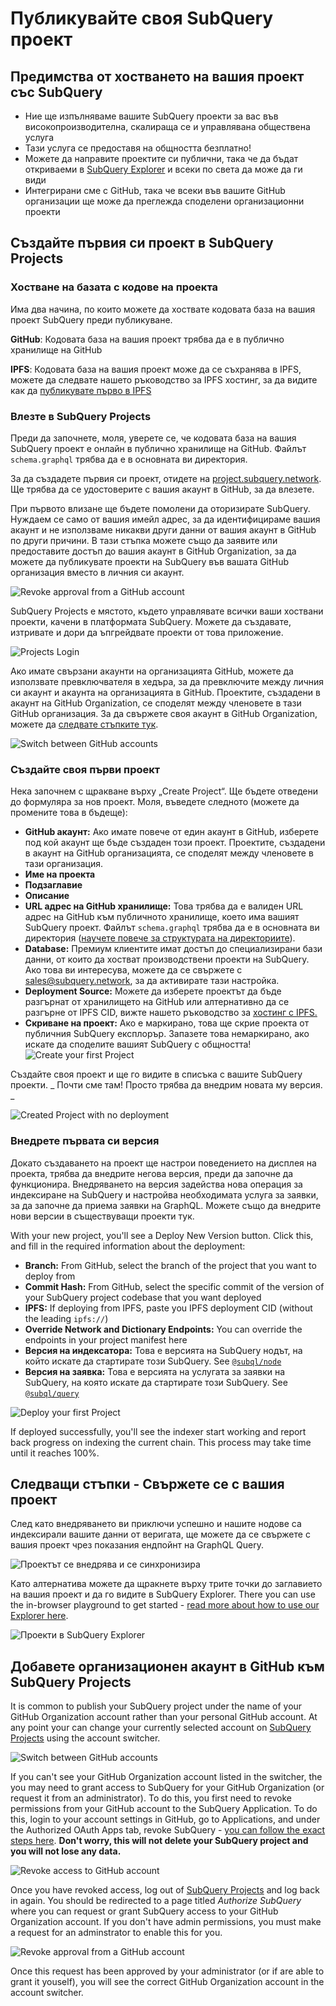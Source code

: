 # Публикувайте своя SubQuery проект

## Предимства от хостването на вашия проект със SubQuery

- Ние ще изпълняваме вашите SubQuery проекти за вас във високопроизводителна, скалираща се и управлявана обществена услуга
- Тази услуга се предоставя на общността безплатно!
- Можете да направите проектите си публични, така че да бъдат откриваеми в [SubQuery Explorer](https://explorer.subquery.network) и всеки по света да може да ги види
- Интегрирани сме с GitHub, така че всеки във вашите GitHub организации ще може да преглежда споделени организационни проекти

## Създайте първия си проект в SubQuery Projects

### Хостване на базата с кодове на проекта

Има два начина, по които можете да хоствате кодовата база на вашия проект SubQuery преди публикуване.

**GitHub**: Кодовата база на вашия проект трябва да е в публично хранилище на GitHub

**IPFS**: Кодовата база на вашия проект може да се съхранява в IPFS, можете да следвате нашето ръководство за IPFS хостинг, за да видите как да [публикувате първо в IPFS](ipfs.md)

### Влезте в SubQuery Projects

Преди да започнете, моля, уверете се, че кодовата база на вашия SubQuery проект е онлайн в публично хранилище на GitHub. Файлът `schema.graphql` трябва да е в основната ви директория.

За да създадете първия си проект, отидете на [project.subquery.network](https://project.subquery.network). Ще трябва да се удостоверите с вашия акаунт в GitHub, за да влезете.

При първото влизане ще бъдете помолени да оторизирате SubQuery. Нуждаем се само от вашия имейл адрес, за да идентифицираме вашия акаунт и не използваме никакви други данни от вашия акаунт в GitHub по други причини. В тази стъпка можете също да заявите или предоставите достъп до вашия акаунт в GitHub Organization, за да можете да публикувате проекти на SubQuery във вашата GitHub организация вместо в личния си акаунт.

![Revoke approval from a GitHub account](/assets/img/project_auth_request.png)

SubQuery Projects е мястото, където управлявате всички ваши хоствани проекти, качени в платформата SubQuery. Можете да създавате, изтривате и дори да ъпгрейдвате проекти от това приложение.

![Projects Login](/assets/img/projects-dashboard.png)

Ако имате свързани акаунти на организацията GitHub, можете да използвате превключвателя в хедъра, за да превключите между личния си акаунт и акаунта на организацията в GitHub. Проектите, създадени в акаунт на GitHub Organization, се споделят между членовете в тази GitHub организация. За да свържете своя акаунт в GitHub Organization, можете да [следвате стъпките тук](#add-github-organization-account-to-subquery-projects).

![Switch between GitHub accounts](/assets/img/projects-account-switcher.png)

### Създайте своя първи проект

Нека започнем с щракване върху „Create Project“. Ще бъдете отведени до формуляра за нов проект. Моля, въведете следното (можете да промените това в бъдеще):

- **GitHub акаунт:** Ако имате повече от един акаунт в GitHub, изберете под кой акаунт ще бъде създаден този проект. Проектите, създадени в акаунт на GitHub организацията, се споделят между членовете в тази организация.
- **Име на проекта**
- **Подзаглавие**
- **Описание**
- **URL адрес на GitHub хранилище:** Това трябва да е валиден URL адрес на GitHub към публичното хранилище, което има вашият SubQuery проект. Файлът `schema.graphql` трябва да е в основната ви директория ([научете повече за структурата на директориите](../create/introduction.md#directory-structure)).
- **Database:** Премиум клиентите имат достъп до специализирани бази данни, от които да хостват производствени проекти на SubQuery. Ако това ви интересува, можете да се свържете с [sales@subquery.network](mailto:sales@subquery.network), за да активирате тази настройка.
- **Deployment Source:** Можете да изберете проектът да бъде разгърнат от хранилището на GitHub или алтернативно да се разгърне от IPFS CID, вижте нашето ръководство за [хостинг с IPFS.](ipfs.md)
- **Скриване на проект:** Ако е маркирано, това ще скрие проекта от публичния SubQuery експлорър. Запазете това немаркирано, ако искате да споделите вашият SubQuery с общността! ![Create your first Project](/assets/img/projects-create.png)

Създайте своя проект и ще го видите в списъка с вашите SubQuery проекти. _ Почти сме там! Просто трябва да внедрим новата му версия. _

![Created Project with no deployment](/assets/img/projects-no-deployment.png)

### Внедрете първата си версия

Докато създаването на проект ще настрои поведението на дисплея на проекта, трябва да внедрите негова версия, преди да започне да функционира. Внедряването на версия задейства нова операция за индексиране на SubQuery и настройва необходимата услуга за заявки, за да започне да приема заявки на GraphQL. Можете също да внедрите нови версии в съществуващи проекти тук.

With your new project, you'll see a Deploy New Version button. Click this, and fill in the required information about the deployment:

- **Branch:** From GitHub, select the branch of the project that you want to deploy from
- **Commit Hash:** From GitHub, select the specific commit of the version of your SubQuery project codebase that you want deployed
- **IPFS:** If deploying from IPFS, paste you IPFS deployment CID (without the leading `ipfs://`)
- **Override Network and Dictionary Endpoints:** You can override the endpoints in your project manifest here
- **Версия на индексатора:** Това е версията на SubQuery нодът, на който искате да стартирате този SubQuery. See [`@subql/node`](https://www.npmjs.com/package/@subql/node)
- **Версия на заявка:** Това е версията на услугата за заявки на SubQuery, на която искате да стартирате този SubQuery. See [`@subql/query`](https://www.npmjs.com/package/@subql/query)

![Deploy your first Project](https://static.subquery.network/media/projects/projects-first-deployment.png)

If deployed successfully, you'll see the indexer start working and report back progress on indexing the current chain. This process may take time until it reaches 100%.

## Следващи стъпки - Свържете се с вашия проект

След като внедряването ви приключи успешно и нашите нодове са индексирали вашите данни от веригата, ще можете да се свържете с вашия проект чрез показания ендпойнт на GraphQL Query.

![Проектът се внедрява и се синхронизира](/assets/img/projects-deploy-sync.png)

Като алтернатива можете да щракнете върху трите точки до заглавието на вашия проект и да го видите в SubQuery Explorer. There you can use the in-browser playground to get started - [read more about how to use our Explorer here](../query/query.md).

![Проекти в SubQuery Explorer](/assets/img/projects-explorer.png)

## Добавете организационен акаунт в GitHub към SubQuery Projects

It is common to publish your SubQuery project under the name of your GitHub Organization account rather than your personal GitHub account. At any point your can change your currently selected account on [SubQuery Projects](https://project.subquery.network) using the account switcher.

![Switch between GitHub accounts](/assets/img/projects-account-switcher.png)

If you can't see your GitHub Organization account listed in the switcher, the you may need to grant access to SubQuery for your GitHub Organization (or request it from an administrator). To do this, you first need to revoke permissions from your GitHub account to the SubQuery Application. To do this, login to your account settings in GitHub, go to Applications, and under the Authorized OAuth Apps tab, revoke SubQuery - [you can follow the exact steps here](https://docs.github.com/en/github/authenticating-to-github/keeping-your-account-and-data-secure/reviewing-your-authorized-applications-oauth). **Don't worry, this will not delete your SubQuery project and you will not lose any data.**

![Revoke access to GitHub account](/assets/img/project_auth_revoke.png)

Once you have revoked access, log out of [SubQuery Projects](https://project.subquery.network) and log back in again. You should be redirected to a page titled _Authorize SubQuery_ where you can request or grant SubQuery access to your GitHub Organization account. If you don't have admin permissions, you must make a request for an adminstrator to enable this for you.

![Revoke approval from a GitHub account](/assets/img/project_auth_request.png)

Once this request has been approved by your administrator (or if are able to grant it youself), you will see the correct GitHub Organization account in the account switcher.
